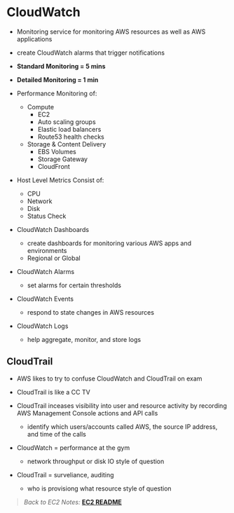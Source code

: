 # CloudWatch

* Monitoring service for monitoring AWS resources as well as AWS applications
* create CloudWatch alarms that trigger notifications
* **Standard Monitoring = 5 mins**
* **Detailed Monitoring = 1 min**
* Performance Monitoring of:
  * Compute
    * EC2
    * Auto scaling groups
    * Elastic load balancers
    * Route53 health checks
  * Storage & Content Delivery
    * EBS Volumes
    * Storage Gateway
    * CloudFront
* Host Level Metrics Consist of:
  * CPU
  * Network
  * Disk
  * Status Check

* CloudWatch Dashboards
  * create dashboards for monitoring various AWS apps and environments
  * Regional or Global
* CloudWatch Alarms
  * set alarms for certain thresholds
* CloudWatch Events
  * respond to state changes in AWS resources
* CloudWatch Logs
  * help aggregate, monitor, and store logs

## CloudTrail

* AWS likes to try to confuse CloudWatch and CloudTrail on exam
* CloudTrail is like a CC TV
* CloudTrail inceases visibility into user and resource activity by recording AWS Management Console actions and API calls
  * identify which users/accounts called AWS, the source IP address, and time of the calls

* CloudWatch = performance at the gym
  * network throughput or disk IO style of question
* CloudTrail = surveliance, auditing
  * who is provisiong what resource style of question

> *Back to EC2 Notes:* [**EC2 README**](./README.md)
